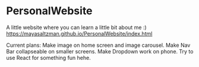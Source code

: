 # PersonalWebsite
A little website where you can learn a little bit about me :)
https://mayasaltzman.github.io/PersonalWebsite/index.html

Current plans:
Make image on home screen and image carousel.
Make Nav Bar collapseable on smaller screens.
Make Dropdown work on phone.
Try to use React for something fun hehe.
